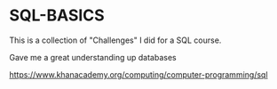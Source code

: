 # SQL-BASICS

This is a collection of "Challenges" I did for a SQL course.

Gave me a great understanding up databases

https://www.khanacademy.org/computing/computer-programming/sql
